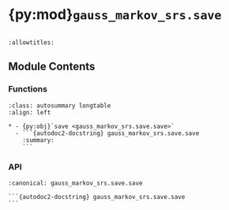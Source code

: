 # {py:mod}`gauss_markov_srs.save`

```{py:module} gauss_markov_srs.save
```

```{autodoc2-docstring} gauss_markov_srs.save
:allowtitles:
```

## Module Contents

### Functions

````{list-table}
:class: autosummary longtable
:align: left

* - {py:obj}`save <gauss_markov_srs.save.save>`
  - ```{autodoc2-docstring} gauss_markov_srs.save.save
    :summary:
    ```
````

### API

````{py:function} save(dir, label, reference, fit_result: gauss_markov_srs.gauss_markov.FitResult, fit_stats: gauss_markov_srs.gauss_markov.FitStats, mask=None, keys=None)
:canonical: gauss_markov_srs.save.save

```{autodoc2-docstring} gauss_markov_srs.save.save
```
````
